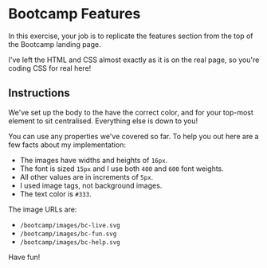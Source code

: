 # Bootcamp Features

In this exercise, your job is to replicate the features section from the top of the Bootcamp landing page.

I've left the HTML and CSS almost exactly as it is on the real page, so you're coding CSS for real here!

## Instructions

We've set up the body to the have the correct color, and for your top-most element to sit centralised. Everything else is down to you!

You can use any properties we've covered so far. To help you out here are a few facts about my implementation:

- The images have widths and heights of `16px`.
- The font is sized `15px` and I use both `400` and `600` font weights.
- All other values are in increments of `5px`.
- I used image tags, not background images.
- The text color is `#333`.

The image URLs are:

- `/bootcamp/images/bc-live.svg`
- `/bootcamp/images/bc-fun.svg`
- `/bootcamp/images/bc-help.svg`

Have fun!
